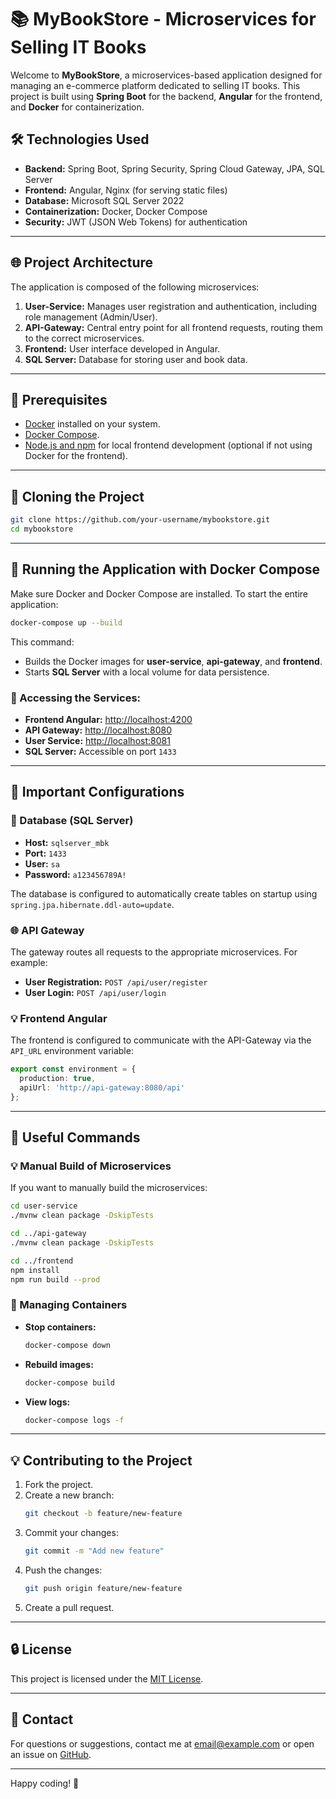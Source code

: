 # 📚 MyBookStore - Microservices for Selling IT Books

Welcome to **MyBookStore**, a microservices-based application designed for managing an e-commerce platform dedicated to selling IT books. This project is built using **Spring Boot** for the backend, **Angular** for the frontend, and **Docker** for containerization.

## 🛠️ Technologies Used

- **Backend:** Spring Boot, Spring Security, Spring Cloud Gateway, JPA, SQL Server
- **Frontend:** Angular, Nginx (for serving static files)
- **Database:** Microsoft SQL Server 2022
- **Containerization:** Docker, Docker Compose
- **Security:** JWT (JSON Web Tokens) for authentication

---

## 🌐 Project Architecture

The application is composed of the following microservices:

1. **User-Service:** Manages user registration and authentication, including role management (Admin/User).
2. **API-Gateway:** Central entry point for all frontend requests, routing them to the correct microservices.
3. **Frontend:** User interface developed in Angular.
4. **SQL Server:** Database for storing user and book data.

---

## 🔧 Prerequisites

- [Docker](https://www.docker.com/get-started) installed on your system.
- [Docker Compose](https://docs.docker.com/compose/install/).
- [Node.js and npm](https://nodejs.org/) for local frontend development (optional if not using Docker for the frontend).

---

## 🔄 Cloning the Project

```bash
git clone https://github.com/your-username/mybookstore.git
cd mybookstore
```

---

## 🚀 Running the Application with Docker Compose

Make sure Docker and Docker Compose are installed. To start the entire application:

```bash
docker-compose up --build
```

This command:
- Builds the Docker images for **user-service**, **api-gateway**, and **frontend**.
- Starts **SQL Server** with a local volume for data persistence.

### 📂 Accessing the Services:
- **Frontend Angular:** [http://localhost:4200](http://localhost:4200)
- **API Gateway:** [http://localhost:8080](http://localhost:8080)
- **User Service:** [http://localhost:8081](http://localhost:8081)
- **SQL Server:** Accessible on port `1433`

---

## 🔧 Important Configurations

### 📂 Database (SQL Server)

- **Host:** `sqlserver_mbk`
- **Port:** `1433`
- **User:** `sa`
- **Password:** `a123456789A!`

The database is configured to automatically create tables on startup using `spring.jpa.hibernate.ddl-auto=update`.

### 🌐 API Gateway

The gateway routes all requests to the appropriate microservices. For example:

- **User Registration:** `POST /api/user/register`
- **User Login:** `POST /api/user/login`

### 💡 Frontend Angular

The frontend is configured to communicate with the API-Gateway via the `API_URL` environment variable:

```typescript
export const environment = {
  production: true,
  apiUrl: 'http://api-gateway:8080/api'
};
```

---

## 📃 Useful Commands

### 💡 Manual Build of Microservices

If you want to manually build the microservices:

```bash
cd user-service
./mvnw clean package -DskipTests

cd ../api-gateway
./mvnw clean package -DskipTests

cd ../frontend
npm install
npm run build --prod
```

### 🔄 Managing Containers

- **Stop containers:**
  ```bash
  docker-compose down
  ```

- **Rebuild images:**
  ```bash
  docker-compose build
  ```

- **View logs:**
  ```bash
  docker-compose logs -f
  ```

---

## 💡 Contributing to the Project

1. Fork the project.
2. Create a new branch:
   ```bash
   git checkout -b feature/new-feature
   ```
3. Commit your changes:
   ```bash
   git commit -m "Add new feature"
   ```
4. Push the changes:
   ```bash
   git push origin feature/new-feature
   ```
5. Create a pull request.

---

## 🔒 License

This project is licensed under the [MIT License](https://opensource.org/licenses/MIT).

---

## 📧 Contact

For questions or suggestions, contact me at [email@example.com](mailto:email@example.com) or open an issue on [GitHub](https://github.com/your-username/mybookstore/issues).

---

Happy coding! 🚀

